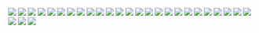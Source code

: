 ![](/Amemei.github.io-reading/img/紧扣的星星/紧扣的星星-湿透的校园/01.jpg)
![](/Amemei.github.io-reading/img/紧扣的星星/紧扣的星星-湿透的校园/02.jpg)
![](/Amemei.github.io-reading/img/紧扣的星星/紧扣的星星-湿透的校园/03.jpg)
![](/Amemei.github.io-reading/img/紧扣的星星/紧扣的星星-湿透的校园/04.jpg)
![](/Amemei.github.io-reading/img/紧扣的星星/紧扣的星星-湿透的校园/05.jpg)
![](/Amemei.github.io-reading/img/紧扣的星星/紧扣的星星-湿透的校园/06.jpg)
![](/Amemei.github.io-reading/img/紧扣的星星/紧扣的星星-湿透的校园/07.jpg)
![](/Amemei.github.io-reading/img/紧扣的星星/紧扣的星星-湿透的校园/08.jpg)
![](/Amemei.github.io-reading/img/紧扣的星星/紧扣的星星-湿透的校园/09.jpg)
![](/Amemei.github.io-reading/img/紧扣的星星/紧扣的星星-湿透的校园/10.jpg)
![](/Amemei.github.io-reading/img/紧扣的星星/紧扣的星星-湿透的校园/11.jpg)
![](/Amemei.github.io-reading/img/紧扣的星星/紧扣的星星-湿透的校园/12.jpg)
![](/Amemei.github.io-reading/img/紧扣的星星/紧扣的星星-湿透的校园/13.jpg)
![](/Amemei.github.io-reading/img/紧扣的星星/紧扣的星星-湿透的校园/14.jpg)
![](/Amemei.github.io-reading/img/紧扣的星星/紧扣的星星-湿透的校园/15.jpg)
![](/Amemei.github.io-reading/img/紧扣的星星/紧扣的星星-湿透的校园/16.jpg)
![](/Amemei.github.io-reading/img/紧扣的星星/紧扣的星星-湿透的校园/17.jpg)
![](/Amemei.github.io-reading/img/紧扣的星星/紧扣的星星-湿透的校园/18.jpg)
![](/Amemei.github.io-reading/img/紧扣的星星/紧扣的星星-湿透的校园/19.jpg)
![](/Amemei.github.io-reading/img/紧扣的星星/紧扣的星星-湿透的校园/20.jpg)
![](/Amemei.github.io-reading/img/紧扣的星星/紧扣的星星-湿透的校园/21.jpg)
![](/Amemei.github.io-reading/img/紧扣的星星/紧扣的星星-湿透的校园/22.jpg)
![](/Amemei.github.io-reading/img/紧扣的星星/紧扣的星星-湿透的校园/23.jpg)
![](/Amemei.github.io-reading/img/紧扣的星星/紧扣的星星-湿透的校园/24.jpg)
![](/Amemei.github.io-reading/img/紧扣的星星/紧扣的星星-湿透的校园/25.jpg)
![](/Amemei.github.io-reading/img/紧扣的星星/紧扣的星星-湿透的校园/26.jpg)
![](/Amemei.github.io-reading/img/紧扣的星星/紧扣的星星-湿透的校园/27.jpg)
![](/Amemei.github.io-reading/img/紧扣的星星/紧扣的星星-湿透的校园/28.jpg)